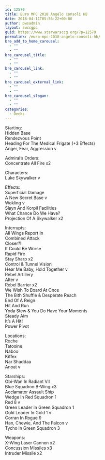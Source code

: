 ```yaml
---
id: 12570
title: Euro MPC 2018 Angelo Consoli HB
date: 2018-04-11T05:56:22+00:00
author: pwsadmin
layout: swccgpc
guid: https://www.starwarsccg.org/?p=12570
permalink: /euro-mpc-2018-angelo-consoli-hb/
bre_add_to_home_carousel:
  - ""
  - ""
bre_carousel_title:
  - ""
  - ""
bre_carousel_link:
  - ""
  - ""
bre_carousel_external_link:
  - ""
  - ""
bre_carousel_slogan:
  - ""
  - ""
categories:
  - Decks
---
```

Starting:  
Hidden Base  
Rendezvous Point  
Heading For The Medical Frigate (+3 Effects)  
Anger, Fear, Aggression v

Admiral’s Orders:  
Concentrate All Fire x2

Characters:  
Luke Skywalker v

Effects:  
Superficial Damage  
A New Secret Base v  
Wokling v  
Slayn And Korpil Facilities  
What Chance Do We Have?  
Projection Of A Skywalker x2

Interrupts:  
All Wings Report In  
Combined Attack  
Closer?!  
It Could Be Worse  
Rapid Fire  
Stay Sharp x2  
Control & Tunnel Vision  
Hear Me Baby, Hold Together v  
Rebel Artillery  
Alter v  
Rebel Barrier x2  
We Wish To Board At Once  
The Bith Shuffle & Desperate Reach  
End Of A Reign  
Hit And Run  
Yoda Stew & You Do Have Your Moments  
Steady Aim  
It’s A Hit!  
Power Pivot

Locations:  
Roche  
Tatooine  
Naboo  
Kiffex  
Nar Shaddaa  
Anoat v

Starships:  
Obi-Wan In Radiant VII  
Blue Squadron B-Wing x3  
Acclamator Assault Ship  
Wedge In Red Squadron 1  
Red 8 v  
Green Leader In Green Squadron 1  
Gold Leader In Gold 1 v  
Corran In Rogue 9  
Han, Chewie, And The Falcon v  
Tycho In Green Squadron 3

Weapons:  
X-Wing Laser Cannon x2  
Concussion Missiles x3  
Intruder Missile x2